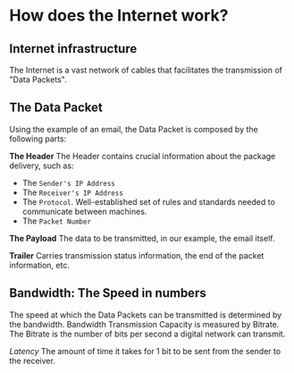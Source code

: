 # How does the Internet work?

## Internet infrastructure

The Internet is a vast network of cables that facilitates the transmission of "Data Packets".

## The Data Packet

Using the example of an email, the Data Packet is composed by the following parts:

**The Header**
The Header contains crucial information about the package delivery, such as:

- The `Sender's IP Address`
- The `Receiver's IP Address`
- The `Protocol`. Well-established set of rules and standards needed to communicate between machines.
- The `Packet Number`

**The Payload**
The data to be transmitted, in our example, the email itself.

**Trailer**
Carries transmission status information, the end of the packet information, etc.

## Bandwidth: The Speed in numbers

The speed at which the Data Packets can be transmitted is determined by the bandwidth. Bandwidth Transmission Capacity is measured by Bitrate.
The Bitrate is the number of bits per second a digital network can transmit.

_Latency_
The amount of time it takes for 1 bit to be sent from the sender to the receiver.
